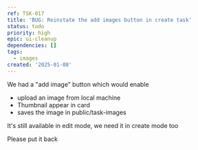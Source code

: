 ```yaml
---
ref: TSK-017
title: 'BUG: Reinstate the add images button in create task'
status: todo
priority: high
epic: ui-cleanup
dependencies: []
tags:
  - images
created: '2025-01-08'
---
```

We had a "add image" button which would enable

- upload an image from local machine
- Thumbnail appear in card 
- saves the image in public/task-images

It's still available in edit mode, we need it in create mode too

Please put it back
